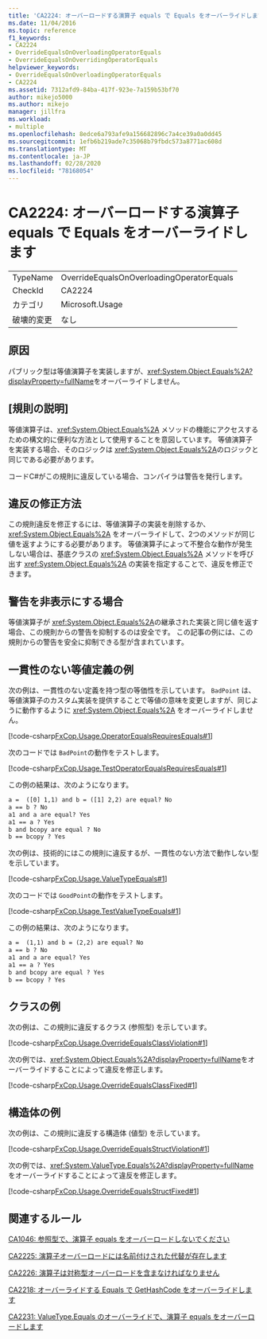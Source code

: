 ```yaml
---
title: 'CA2224: オーバーロードする演算子 equals で Equals をオーバーライドします'
ms.date: 11/04/2016
ms.topic: reference
f1_keywords:
- CA2224
- OverrideEqualsOnOverloadingOperatorEquals
- OverrideEqualsOnOverridingOperatorEquals
helpviewer_keywords:
- OverrideEqualsOnOverloadingOperatorEquals
- CA2224
ms.assetid: 7312afd9-84ba-417f-923e-7a159b53bf70
author: mikejo5000
ms.author: mikejo
manager: jillfra
ms.workload:
- multiple
ms.openlocfilehash: 8edce6a793afe9a156682896c7a4ce39a0a0dd45
ms.sourcegitcommit: 1efb6b219ade7c35068b79fbdc573a8771ac608d
ms.translationtype: MT
ms.contentlocale: ja-JP
ms.lasthandoff: 02/28/2020
ms.locfileid: "78168054"
---
```

# <a name="ca2224-override-equals-on-overloading-operator-equals"></a>CA2224: オーバーロードする演算子 equals で Equals をオーバーライドします

|||
|-|-|
|TypeName|OverrideEqualsOnOverloadingOperatorEquals|
|CheckId|CA2224|
|カテゴリ|Microsoft.Usage|
|破壊的変更|なし|

## <a name="cause"></a>原因

パブリック型は等値演算子を実装しますが、<xref:System.Object.Equals%2A?displayProperty=fullName>をオーバーライドしません。

## <a name="rule-description"></a>[規則の説明]

等値演算子は、<xref:System.Object.Equals%2A> メソッドの機能にアクセスするための構文的に便利な方法として使用することを意図しています。 等値演算子を実装する場合、そのロジックは <xref:System.Object.Equals%2A>のロジックと同じである必要があります。

コードC#がこの規則に違反している場合、コンパイラは警告を発行します。

## <a name="how-to-fix-violations"></a>違反の修正方法

この規則違反を修正するには、等値演算子の実装を削除するか、<xref:System.Object.Equals%2A> をオーバーライドして、2つのメソッドが同じ値を返すようにする必要があります。 等値演算子によって不整合な動作が発生しない場合は、基底クラスの <xref:System.Object.Equals%2A> メソッドを呼び出す <xref:System.Object.Equals%2A> の実装を指定することで、違反を修正できます。

## <a name="when-to-suppress-warnings"></a>警告を非表示にする場合

等値演算子が <xref:System.Object.Equals%2A>の継承された実装と同じ値を返す場合、この規則からの警告を抑制するのは安全です。 この記事の例には、この規則からの警告を安全に抑制できる型が含まれています。

## <a name="examples-of-inconsistent-equality-definitions"></a>一貫性のない等値定義の例

次の例は、一貫性のない定義を持つ型の等価性を示しています。 `BadPoint` は、等値演算子のカスタム実装を提供することで等値の意味を変更しますが、同じように動作するように <xref:System.Object.Equals%2A> をオーバーライドしません。

[!code-csharp[FxCop.Usage.OperatorEqualsRequiresEquals#1](../code-quality/codesnippet/CSharp/ca2224-override-equals-on-overloading-operator-equals_1.cs)]

次のコードでは `BadPoint`の動作をテストします。

[!code-csharp[FxCop.Usage.TestOperatorEqualsRequiresEquals#1](../code-quality/codesnippet/CSharp/ca2224-override-equals-on-overloading-operator-equals_2.cs)]

この例の結果は、次のようになります。

```txt
a =  ([0] 1,1) and b = ([1] 2,2) are equal? No
a == b ? No
a1 and a are equal? Yes
a1 == a ? Yes
b and bcopy are equal ? No
b == bcopy ? Yes
```

次の例は、技術的にはこの規則に違反するが、一貫性のない方法で動作しない型を示しています。

[!code-csharp[FxCop.Usage.ValueTypeEquals#1](../code-quality/codesnippet/CSharp/ca2224-override-equals-on-overloading-operator-equals_3.cs)]

次のコードでは `GoodPoint`の動作をテストします。

[!code-csharp[FxCop.Usage.TestValueTypeEquals#1](../code-quality/codesnippet/CSharp/ca2224-override-equals-on-overloading-operator-equals_4.cs)]

この例の結果は、次のようになります。

```txt
a =  (1,1) and b = (2,2) are equal? No
a == b ? No
a1 and a are equal? Yes
a1 == a ? Yes
b and bcopy are equal ? Yes
b == bcopy ? Yes
```

## <a name="class-example"></a>クラスの例

次の例は、この規則に違反するクラス (参照型) を示しています。

[!code-csharp[FxCop.Usage.OverrideEqualsClassViolation#1](../code-quality/codesnippet/CSharp/ca2224-override-equals-on-overloading-operator-equals_5.cs)]

次の例では、<xref:System.Object.Equals%2A?displayProperty=fullName>をオーバーライドすることによって違反を修正します。

[!code-csharp[FxCop.Usage.OverrideEqualsClassFixed#1](../code-quality/codesnippet/CSharp/ca2224-override-equals-on-overloading-operator-equals_6.cs)]

## <a name="structure-example"></a>構造体の例

次の例は、この規則に違反する構造体 (値型) を示しています。

[!code-csharp[FxCop.Usage.OverrideEqualsStructViolation#1](../code-quality/codesnippet/CSharp/ca2224-override-equals-on-overloading-operator-equals_7.cs)]

次の例では、<xref:System.ValueType.Equals%2A?displayProperty=fullName>をオーバーライドすることによって違反を修正します。

[!code-csharp[FxCop.Usage.OverrideEqualsStructFixed#1](../code-quality/codesnippet/CSharp/ca2224-override-equals-on-overloading-operator-equals_8.cs)]

## <a name="related-rules"></a>関連するルール

[CA1046: 参照型で、演算子 equals をオーバーロードしないでください](../code-quality/ca1046.md)

[CA2225: 演算子オーバーロードには名前付けされた代替が存在します](../code-quality/ca2225.md)

[CA2226: 演算子は対称型オーバーロードを含まなければなりません](../code-quality/ca2226.md)

[CA2218: オーバーライドする Equals で GetHashCode をオーバーライドします](../code-quality/ca2218.md)

[CA2231: ValueType.Equals のオーバーライドで、演算子 equals をオーバーロードします](../code-quality/ca2231.md)
